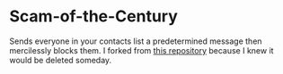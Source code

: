 # Scam-of-the-Century
Sends everyone in your contacts list a predetermined message then mercilessly blocks them.  I forked from [this repository](https://github.com/bl-d/nigga) because I knew it would be deleted someday.
